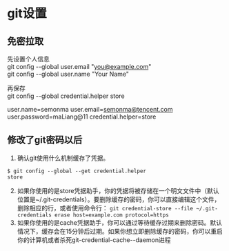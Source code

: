# git设置

## 免密拉取
先设置个人信息  
git config --global user.email "you@example.com"  
git config --global user.name "Your Name"  

再保存  
git config --global credential.helper store

user.name=semonma
user.email=semonma@tencent.com
user.password=maLiang@11
credential.helper=store

## 修改了git密码以后
1. 确认git使用什么机制缓存了凭据。
```
$ git config --global --get credential.helper 
store
```
2. 如果你使用的是store凭据助手，你的凭据将被存储在一个明文文件中（默认位置是~/.git-credentials）。要删除缓存的密码，你可以直接编辑这个文件，删除相应的行，或者使用命令行：
`git credential-store --file ~/.git-credentials erase host=example.com protocol=https`
3. 如果你使用的是cache凭据助手，你可以通过等待缓存过期来删除密码。默认情况下，缓存会在15分钟后过期。如果你想立即删除缓存的密码，你可以重启你的计算机或者杀死git-credential-cache--daemon进程